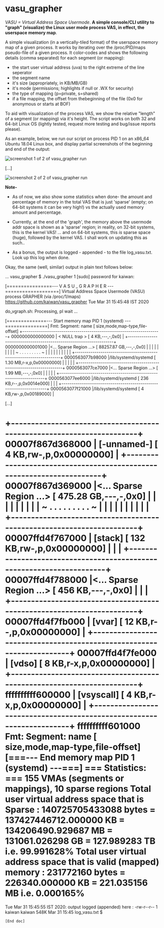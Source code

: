 # vasu_grapher
*VASU = Virtual Address Space Usermode*. **A simple console/CLI utility to "graph" (visualize) the Linux user mode process VAS, in effect, the userspace memory map**.

A simple visualization (in a vertically-tiled format) of the userspace memory map of a given process. It works by iterating over the /proc/PID/maps pseudo-file of a given process. It color-codes and shows the following details (comma separated) for each segment (or mapping):
 - the start user virtual address (uva) to the right extreme of the line seperator
 - the segment name
 - it's size (appropriately, in KB/MB/GB)
 - it's mode (permissions; highlights if null or .WX for security)
 - the type of mapping (p=private, s=shared)
 - if a file mapping, the offset from thebeginning of the file (0x0 for anonymous or starts at BOF)

To aid with visualization of the process VAS, we show the relative "length" of a segment (or mapping) via it's height. The script works on both 32 and 64-bit Linux OS (lightly tested, request more testing and bug/issue reports please).

As an example, below, we run our script on process PID 1 on an x86_64 Ubuntu 18.04 Linux box, and
display partial screenshots of the beginning and end of the output:

![screenshot 1 of 2 of vasu_grapher run](scrshot1.png)

[...]

![screenshot 2 of 2 of vasu_grapher run](scrshot2.png)

**Note-**
- As of now, we also show some statistics when done- the amount and percentage of memory in the total VAS that is just 'sparse' (empty; on 64-bit systems it can be very high!) vs the actually used memory amount and percentage.

- Currently, at the end of the 'graph', the memory above the usermode addr space is shown as a 'sparse' region; in reality, on 32-bit systems, this is the kernel VAS! ... and on 64-bit systems, this _is_ sparse space (huge), followed by the kernel VAS. I shall work on updating this as such..

- As a bonus, the output is logged - appended - to the file log_vasu.txt. Look up this log when done.


Okay, the same (well, similar) output in plain text follows below:

...
vasu_grapher $ ./vasu_grapher 1
[sudo] password for kaiwan: 

[================---   V A S U _ G R A P H E R   ---===================]
Virtual Address Space Usermode (VASU) process GRAPHER (via /proc/1/maps)
 https://github.com/kaiwan/vasu_grapher
Tue Mar 31 15:45:48 IST 2020

do_vgraph.sh: Processing, pl wait ...

[==============--- Start memory map PID 1 (systemd) ---===============]
Fmt:  Segment:  name   [   size,mode,map-type,file-offset] 
+----------------------------------------------------------------------+ 0000000000000000
|       < NULL trap >  [   4 KB,---,-,0x0]                             |
+----------------------------------------------------------------------+ 0000000000001000
|<... Sparse Region ...> [ 88257.87 GB,---,-,0x0]                      |
|                                                                      |
|                                                                      |
|                                                                      |
|                                                                      |
~ .       .       .       .       .       .        .       .        .  ~
|                                                                      |
|                                                                      |
|                                                                      |
|                                                                      |
|                                                                      |
+----------------------------------------------------------------------+ 0000563077b98000
|/lib/systemd/systemd [  1.30 MB,r-x,p,0x00000000]                     |
|                                                                      |
|                                                                      |
+----------------------------------------------------------------------+ 0000563077ce7000
|<... Sparse Region ...> [  1.99 MB,---,-,0x0]                         |
|                                                                      |
|                                                                      |
+----------------------------------------------------------------------+ 0000563077ee6000
|/lib/systemd/systemd  [ 236 KB,r--,p,0x0014e000]                      |
|                                                                      |
+----------------------------------------------------------------------+ 0000563077f21000
|/lib/systemd/systemd  [   4 KB,rw-,p,0x00189000]                      |


[...]


+----------------------------------------------------------------------+ 00007f867d368000
|        [-unnamed-]   [   4 KB,rw-,p,0x00000000]                      |
+----------------------------------------------------------------------+ 00007f867d369000
|<... Sparse Region ...> [   475.28 GB,---,-,0x0]                      |
|                                                                      |
|                                                                      |
|                                                                      |
|                                                                      |
~ .       .       .       .       .       .        .       .        .  ~
|                                                                      |
|                                                                      |
|                                                                      |
|                                                                      |
|                                                                      |
+----------------------------------------------------------------------+ 00007ffd4f767000
|             [stack]  [ 132 KB,rw-,p,0x00000000]                      |
|                                                                      |
+----------------------------------------------------------------------+ 00007ffd4f788000
|<... Sparse Region ...>  [ 456 KB,---,-,0x0]                          |
|                                                                      |
+----------------------------------------------------------------------+ 00007ffd4f7fb000
|              [vvar]  [  12 KB,r--,p,0x00000000]                      |
+----------------------------------------------------------------------+ 00007ffd4f7fe000
|              [vdso]  [   8 KB,r-x,p,0x00000000]                      |
+----------------------------------------------------------------------+ ffffffffff600000
|          [vsyscall]  [   4 KB,r-x,p,0x00000000]                      |
+----------------------------------------------------------------------+ ffffffffff601000
Fmt:  Segment:  name   [   size,mode,map-type,file-offset] 
[===--- End memory map PID 1 (systemd) ---===]
=== Statistics: ===
 155 VMAs (segments or mappings), 10 sparse regions
 Total user virtual address space that is Sparse :
 140725705433088 bytes = 137427446712.000000 KB = 134206490.929687 MB =  131061.026298 GB =  127.989283 TB
  i.e. 99.991628% 
 Total user virtual address space that is valid (mapped) memory :
 231772160 bytes = 226340.000000 KB = 221.035156 MB
  i.e. 0.000165%
===
Tue Mar 31 15:45:55 IST 2020: output logged (appended) here :
-rw-r--r-- 1 kaiwan kaiwan 548K Mar 31 15:45 log_vasu.txt
$ 
```
[End doc]